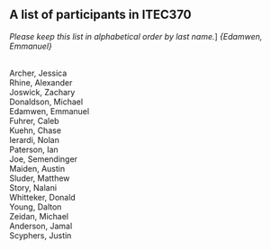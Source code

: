 A list of participants in ITEC370
---------------------------------
*Please keep this list in alphabetical order by last name.*]
*{Edamwen, Emmanuel}*


<br/>Archer, Jessica
<br/>Rhine, Alexander
<br/>Joswick, Zachary
<br/>Donaldson, Michael
<br/>Edamwen, Emmanuel
<br/>Fuhrer, Caleb
<br/>Kuehn, Chase
<br/>Ierardi, Nolan
<br/>Paterson, Ian
<br/>Joe, Semendinger
<br/>Maiden, Austin
<br/>Sluder, Matthew
<br/>Story, Nalani
<br/>Whitteker, Donald
<br/>Young, Dalton
<br/>Zeidan, Michael
<br/>Anderson, Jamal
<br/>Scyphers, Justin

